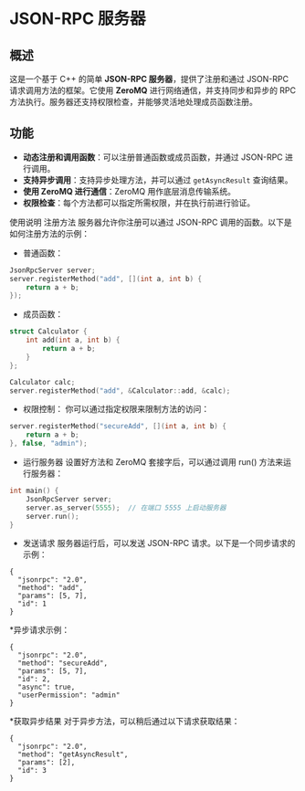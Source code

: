 # JSON-RPC 服务器

## 概述
这是一个基于 C++ 的简单 **JSON-RPC 服务器**，提供了注册和通过 JSON-RPC 请求调用方法的框架。它使用 **ZeroMQ** 进行网络通信，并支持同步和异步的 RPC 方法执行。服务器还支持权限检查，并能够灵活地处理成员函数注册。

## 功能
- **动态注册和调用函数**：可以注册普通函数或成员函数，并通过 JSON-RPC 进行调用。
- **支持异步调用**：支持异步处理方法，并可以通过 `getAsyncResult` 查询结果。
- **使用 ZeroMQ 进行通信**：ZeroMQ 用作底层消息传输系统。
- **权限检查**：每个方法都可以指定所需权限，并在执行前进行验证。


使用说明
注册方法
服务器允许你注册可以通过 JSON-RPC 调用的函数。以下是如何注册方法的示例：

    

* 普通函数：
```C++
JsonRpcServer server;
server.registerMethod("add", [](int a, int b) {
    return a + b;
});
```
* 成员函数：
```C++
struct Calculator {
    int add(int a, int b) {
        return a + b;
    }
};

Calculator calc;
server.registerMethod("add", &Calculator::add, &calc);
```
* 权限控制：
你可以通过指定权限来限制方法的访问：
```C++
server.registerMethod("secureAdd", [](int a, int b) {
    return a + b;
}, false, "admin");
```
* 运行服务器
设置好方法和 ZeroMQ 套接字后，可以通过调用 run() 方法来运行服务器：
```C++
int main() {
    JsonRpcServer server;
    server.as_server(5555);  // 在端口 5555 上启动服务器
    server.run();
}
```
* 发送请求
服务器运行后，可以发送 JSON-RPC 请求。以下是一个同步请求的示例：
```
{
  "jsonrpc": "2.0",
  "method": "add",
  "params": [5, 7],
  "id": 1
}
```

*异步请求示例：
```
{
  "jsonrpc": "2.0",
  "method": "secureAdd",
  "params": [5, 7],
  "id": 2,
  "async": true,
  "userPermission": "admin"
}
```
*获取异步结果
对于异步方法，可以稍后通过以下请求获取结果：
```
{
  "jsonrpc": "2.0",
  "method": "getAsyncResult",
  "params": [2],
  "id": 3
}
```
